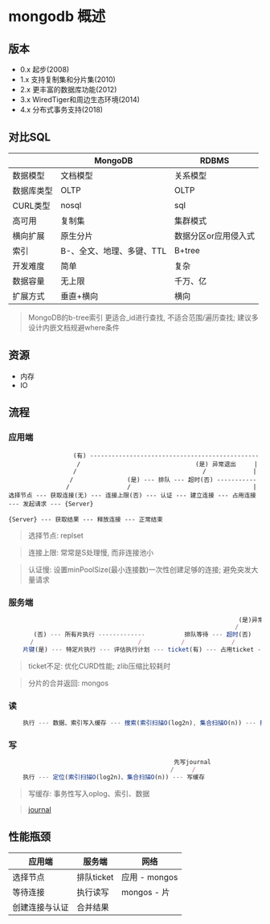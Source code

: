 # mongodb 概述

## 版本

- 0.x 起步(2008)
- 1.x 支持复制集和分片集(2010)
- 2.x 更丰富的数据库功能(2012)
- 3.x WiredTiger和周边生态环境(2014)
- 4.x 分布式事务支持(2018)

## 对比SQL

|            | MongoDB                   | RDBMS                |
| ---------- | ------------------------- | -------------------- |
| 数据模型   | 文档模型                  | 关系模型             |
| 数据库类型 | OLTP                      | OLTP                 |
| CURL类型   | nosql                     | sql                  |
| 高可用     | 复制集                    | 集群模式             |
| 横向扩展   | 原生分片                  | 数据分区or应用侵入式 |
| 索引       | B-、全文、地理、多键、TTL | B+tree               |
| 开发难度   | 简单                      | 复杂                 |
| 数据容量   | 无上限                    | 千万、亿             |
| 扩展方式   | 垂直+横向                 | 横向                 |

> MongoDB的b-tree索引 更适合_id进行查找, 不适合范围/遍历查找; 建议多设计内嵌文档规避where条件

## 资源

- 内存
- IO

## 流程

### 应用端

                      (有) -----------------------------------------------
                       /                                (是) 异常退出     |
                      /                                   /             |
                     /               (是) --- 排队 --- 超时(否) -----------
                    /                /                                  |
    选择节点 --- 获取连接(无) --- 连接上限(否) --- 认证 --- 建立连接 --- 占用连接 --- 发起请求 --- {Server}

    {Server} --- 获取结果 --- 释放连接 --- 正常结束

> 选择节点: replset

> 连接上限: 常常是S处理慢, 而非连接池小

> 认证慢: 设置minPoolSize(最小连接数)一次性创建足够的连接; 避免突发大量请求

### 服务端

```js
                                                                (是)异常退出
                                                               /
       (否) --- 所有片执行 -------------           排队等待 --- 超时(否)                                (否)合并结果返回
      /                             /           /             /                                     /
    片键(是) --- 特定片执行 --- 评估执行计划 --- ticket(有) --- 占用ticket --- 执行 --- 释放ticket --- 特定片(是) --- 直接返回
```

> ticket不足: 优化CURD性能;  zlib压缩比较耗时

> 分片的合并返回: mongos

### 读

```js
    执行 --- 数据、索引写入缓存 --- 搜索(索引扫描O(log2n), 集合扫描O(n)) --- 排序(索引排序, 集合排序)
```

### 写

```js
                                              先写journal
                                             /     /
    执行 --- 定位(索引扫描O(log2n)、集合扫描O(n)) --- 写缓存
```

> 写缓存: 事务性写入oplog、索引、数据

> [journal](mongodb-journal.md)

## 性能瓶颈

| 应用端         | 服务端     | 网络          |
| -------------- | ---------- | ------------- |
| 选择节点       | 排队ticket | 应用 - mongos |
| 等待连接       | 执行读写   | mongos - 片   |
| 创建连接与认证 | 合并结果   |
